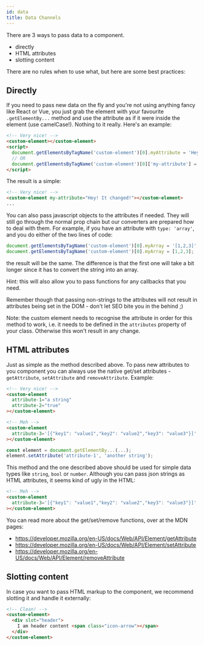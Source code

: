 ```yaml
---
id: data
title: Data Channels
---
```


There are 3 ways to pass data to a component.
- directly
- HTML attributes
- slotting content

There are no rules when to use what, but here are some best practices:

## Directly
If you need to pass new data on the fly and you're not using anything fancy like React or Vue, you
just grab the element with your favourite `.getElementBy...` method and use the attribute as if it
were inside the element (use camelCase!). Nothing to it really. Here's an example:

```html
<!-- Very nice! -->
<custom-element></custom-element>
<script>
  document.getElementsByTagName('custom-element')[0].myAttribute = 'Hey! It changed!';
  // OR
  document.getElementsByTagName('custom-element')[0]['my-attribute'] = 'Hey! It changed!';
</script>
```

The result is a simple:

```html
<!-- Very nice! -->
<custom-element my-attribute="Hey! It changed!"></custom-element>
...
```

You can also pass javascript objects to the attributes if needed. They will still go through the
normal prop chain but our converters are prepared how to deal with them. For example, if you have an
attribute with `type: 'array'`, and you do either of the two lines of code:
```javascript
document.getElementsByTagName('custom-element')[0].myArray = '[1,2,3]';
document.getElementsByTagName('custom-element')[0].myArray = [1,2,3];
```
the result will be the same. The difference is that the first one will take a bit longer since it
has to convert the string into an array.

Hint: this will also allow you to pass functions for any callbacks that you need.

Remember though that passing non-strings to the attributes will not result in attributes being set
in the DOM - don't let SEO bite you in the behind ;)

Note: the custom element needs to recognise the attribute in order for this method to work, i.e. it
needs to be defined in the `attributes` property of your class. Otherwise this won't result in any
change.

## HTML attributes
Just as simple as the method described above. To pass new attributes to you component you can always
use the native get/set attributes - `getAttribute`, `setAttribute` and `removeAttribute`. Example:

```html
<!-- Very nice! -->
<custom-element
  attribute-1="a string"
  attribute-2="true"
></custom-element>

<!-- Meh -->
<custom-element
  attribute-3='[{"key1": "value1","key2": "value2","key3": "value3"}]'
></custom-element>
```

```javascript
const element = document.getElementBy...(...);
element.setAttribute('attribute-1', 'another string');
```

This method and the one described above should be used for simple data types like `string`, `bool`
or `number`. Although you can pass json strings as HTML attributes, it seems kind of ugly in the
HTML:

```html
<!-- Meh -->
<custom-element
  attribute-3='[{"key1": "value1","key2": "value2","key3": "value3"}]'
></custom-element>
```

You can read more about the get/set/remove functions, over at the MDN pages:
- https://developer.mozilla.org/en-US/docs/Web/API/Element/getAttribute
- https://developer.mozilla.org/en-US/docs/Web/API/Element/setAttribute
- https://developer.mozilla.org/en-US/docs/Web/API/Element/removeAttribute

## Slotting content
In case you want to pass HTML markup to the component, we recommend slotting it and handle it
externally:

```html
<!-- Clean! -->
<custom-element>
  <div slot="header">
    I am header content <span class="icon-arrow"></span>
  </div>
</custom-element>
```
